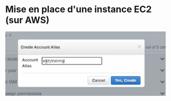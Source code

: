 # Mise en place d'une instance EC2 (sur AWS)

![alt texte](https://github.com/abiForSofteam/aws/blob/main/ttt.png)

